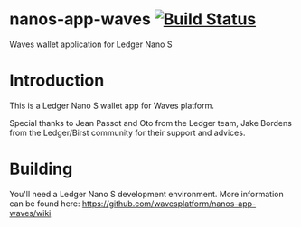 # nanos-app-waves [![Build Status](https://travis-ci.com/wavesplatform/nanos-app-waves.svg?branch=master)](https://travis-ci.com/wavesplatform/nanos-app-waves)

Waves wallet application for Ledger Nano S

# Introduction

This is a Ledger Nano S wallet app for Waves platform.

Special thanks to Jean Passot and Oto from the Ledger team, Jake Bordens from the Ledger/Birst community for their support and advices.

# Building

You'll need a Ledger Nano S development environment.  More information can be 
found here: https://github.com/wavesplatform/nanos-app-waves/wiki
